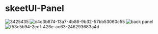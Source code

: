 # skeetUI-Panel

![3425435](https://github.com/Hades-is-Hyperion/skeetUI-Panel/assets/142037537/aef07f32-39dd-47f1-a97a-11e69828cd6f)
![c4c3b874-13a7-4b86-9b32-57bb53060c55](https://github.com/Hades-is-Hyperion/skeetUI-Panel/assets/142037537/a7cf792f-da3c-4af6-90c0-5585614421cf)
![back panel](https://github.com/Hades-is-Hyperion/skeetUI-Panel/assets/142037537/daf26a02-06bb-4c20-8fa3-89746031d6c2)
![f53c5b94-2edf-426e-ac63-246293683a4d](https://github.com/Hades-is-Hyperion/skeetUI-Panel/assets/142037537/68abccae-3af9-43b3-b034-19b941f8a2a2)
